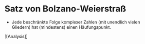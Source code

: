 # Satz von Bolzano-Weierstraß
-   Jede beschränkte Folge komplexer Zahlen (mit unendlich vielen Gliedern) hat (mindestens) einen Häufungspunkt.

[[Analysis]]